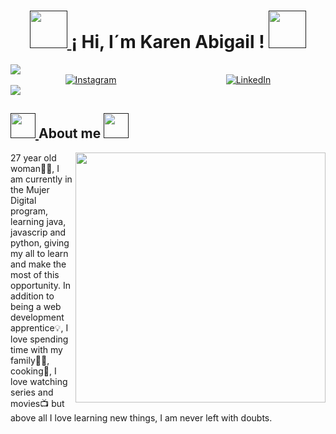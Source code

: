 
<h1 align="center">
 <a href="">
		<img src="https://i.gifer.com/origin/8d/8db8da2e1037447e97f974462ce7b043_w200.gif" width="60"" />
	</a>
¡ Hi, I´m Karen Abigail !
	<a href="">
		<img src="https://i.gifer.com/origin/8d/8db8da2e1037447e97f974462ce7b043_w200.gif" width="60" />
	</a>
</h1>
<a href="">
		<img src="https://media.istockphoto.com/id/1205668041/es/foto/prado-con-mariposas.jpg?s=612x612&w=0&k=20&c=QRd-im5m2-LuMVr3bKdoqOyT-qgQjZIW6ZSLgi3zcZQ=" />
	</a> 
 <div align=center style="display:flex; justify-content: space-around">
  <a href="https://www.instagram.com/abigailcorona16?utm_source=qr&igsh=MWU3bW01YWlybDRocQ=="><img alt="Instagram" src="https://img.shields.io/static/v1?style=for-the-badge&message=Instagram&color=C837AC&logo=Instagram&logoColor=FFFFFF&label=" /></a> 
  <a href="http://www.linkedin.com/in/karen-flores-89aa64303"><img src="https://img.shields.io/static/v1?style=for-the-badge&message=LinkedIn&color=0A66C2&logo=LinkedIn&logoColor=FFFFFF&label=" alt="LinkedIn" /></a>
</div>
<img src="https://user-images.githubusercontent.com/73097560/115834477-dbab4500-a447-11eb-908a-139a6edaec5c.gif"/>
<h2>
<a href="">
		<img src="https://img1.picmix.com/output/stamp/normal/0/4/3/5/1655340_8b2da.gif" width="40" />
	</a>
About me
	<a href="">
		<img src="https://img1.picmix.com/output/stamp/normal/0/4/3/5/1655340_8b2da.gif" width="40" />
	</a>

</h2>
<div >
<img align="right" src="https://img1.picmix.com/output/stamp/normal/2/6/1/8/1988162_baea9.gif" width="400"/>



<p>
27 year old woman💁‍♀️, I am currently in the Mujer Digital program, learning java, javascrip and python, giving my all to learn and make the most of this opportunity. In addition to being a web development apprentice💡, I love spending time with my family👩‍👦, cooking🍳, I love watching series and movies📺 but above all I love learning new things, I am never left with doubts.
</p>

</div>
